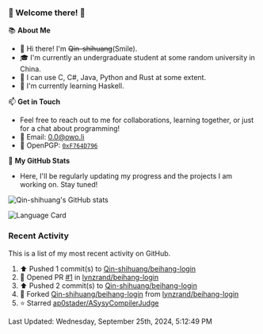 ### 🌟 Welcome there! 🌟

📚 **About Me**
- 👋 Hi there! I'm ~~Qin-shihuang~~(Smile).
- 🎓 I'm currently an undergraduate student at some random university in China.
- 🚀 I can use C, C#, Java, Python and Rust at some extent.
- 🌱 I'm currently learning Haskell.

📫 **Get in Touch**
- Feel free to reach out to me for collaborations, learning together, or just for a chat about programming!
- 📩 Email: 0.0@owo.li
- 🔑 OpenPGP: [`0xF764D796`](https://keys.openpgp.org/vks/v1/by-fingerprint/99D5AF94A1585E16E14895EFBF6C0BF4F764D796)


📝 **My GitHub Stats**
- Here, I'll be regularly updating my progress and the projects I am working on. Stay tuned!

![Qin-shihuang's GitHub stats](https://github-readme-stats.vercel.app/api?username=Qin-shihuang&show_icons=true)

![Language Card](https://github-readme-stats.vercel.app/api/top-langs/?username=Qin-shihuang)
### Recent Activity

This is a list of my most recent activity on GitHub.

<!--RECENT_ACTIVITY:start-->
1. ⬆️ Pushed 1 commit(s) to [Qin-shihuang/beihang-login](https://github.com/Qin-shihuang/beihang-login)<br>
2. 💪 Opened PR [#1](https://github.com/lynzrand/beihang-login/pull/1) in [lynzrand/beihang-login](https://github.com/lynzrand/beihang-login)<br>
3. ⬆️ Pushed 2 commit(s) to [Qin-shihuang/beihang-login](https://github.com/Qin-shihuang/beihang-login)<br>
4. 🔱 Forked [Qin-shihuang/beihang-login](https://github.com/Qin-shihuang/beihang-login) from [lynzrand/beihang-login](https://github.com/lynzrand/beihang-login)<br>
5. ⭐ Starred [ap0stader/ASysyCompilerJudge](https://github.com/ap0stader/ASysyCompilerJudge)<br>
<!--RECENT_ACTIVITY:end-->

<!--RECENT_ACTIVITY:last_update-->
Last Updated: Wednesday, September 25th, 2024, 5:12:49 PM
<!--RECENT_ACTIVITY:last_update_end-->
